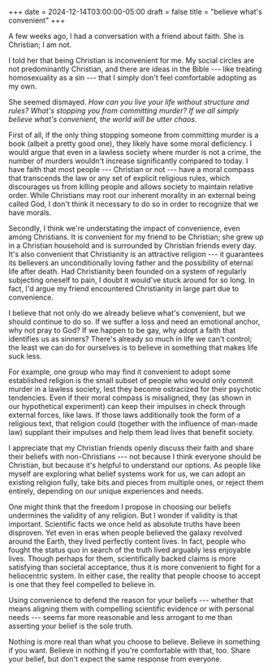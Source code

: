 +++
date = 2024-12-14T03:00:00-05:00
draft = false
title = "believe what's convenient"
+++

A few weeks ago, I had a conversation with a friend about faith. She is
Christian; I am not.

I told her that being Christian is inconvenient for me. My social circles are
not predominantly Christian, and there are ideas in the Bible --- like treating
homosexuality as a sin --- that I simply don't feel comfortable adopting as my
own.

She seemed dismayed. *How can you live your life without structure and rules?
What's stopping you from committing murder? If we all simply believe what's
convenient, the world will be utter chaos.*

First of all, if the only thing stopping someone from committing murder is
a book (albeit a pretty good one), they likely have some moral deficiency. I
would argue that even in a lawless society where murder is not a crime, the
number of murders wouldn't increase significantly compared to today.
I have faith that most people --- Christian or not --- have a moral
compass that transcends the law or any set of explicit religious rules, which
discourages us from killing people and allows society to maintain relative
order. While Christians may root our
inherent morality in an external being called God, I don't think it necessary
to do so in order to recognize that we have morals.

Secondly, I think we're understating the impact of convenience, even among
Christians. It is convenient for my friend to be Christian; she grew
up in a Christian household and is surrounded by Christian friends every day.
It's also convenient that Christianity is an attractive religion --- it
guarantees
its believers an unconditionally loving father and the possibility of eternal
life after death. Had Christianity been founded on a system of regularly
subjecting oneself to pain, I doubt it would've stuck around for so long. In
fact, I'd argue my friend encountered Christianity in large part due to
convenience.

I believe that not only do we already believe what's convenient, but we should
continue to do so. If we suffer a loss and need an emotional anchor, why not
pray to God? If we happen to be gay, why adopt a faith that identifies us
as sinners? There's already so much in life we can't control; the least we can
do for ourselves is to believe in something that makes life suck less.

For example, one group who may find it convenient to adopt some established
religion is
the small subset of people who would only commit murder in a lawless society,
lest they become ostracized for their psychotic tendencies.
Even if their moral compass is misaligned, they (as shown in our hypothetical
experiment) can keep their impulses in
check through external forces, like laws. If those laws additionally took the
form of a religious text, that religion could (together with the influence of
man-made law) supplant their impulses
and help them lead lives that benefit society.

I appreciate that my Christian friends openly discuss their faith and share
their beliefs
with non-Christians --- not because I think everyone should be
Christian, but because it's helpful to understand our options. As people like
myself are exploring what belief systems
work for us, we can adopt an existing religion fully, take bits and pieces from
multiple ones, or reject them entirely, depending on our unique experiences and
needs.

One might think that the freedom I propose in choosing our
beliefs undermines the validity of any religion. But I wonder if validity
is that important. Scientific facts we once held as absolute truths have been
disproven. Yet even in eras when people believed the galaxy revolved around
the Earth, they lived perfectly content lives. In fact, people who fought the
status quo in search of the truth lived arguably less enjoyable lives. Though
perhaps for them, scientifically backed claims is more satisfying than
societal acceptance, thus it is more convenient to fight for a heliocentric
system. In either case, the reality that people choose to accept is one that
they feel compelled to believe in.

Using convenience to defend the
reason for your beliefs --- whether that means aligning them with compelling
scientific evidence or
with personal needs --- seems far more reasonable and less arrogant to me than
asserting your belief is the sole truth.

Nothing is more real than what you choose to believe. Believe in something if you
want. Believe in nothing if you're comfortable with that, too. Share your
belief, but don't expect the same response from everyone.

